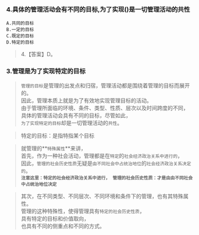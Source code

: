 ### 4.具体的管理活动会有不同的目标,为了实现()是一切管理活动的共性
    A.共同的目标
    B.一定的目标
    C.既定的目标
    D.特定的目标
>   4.【答案】D。    
### 3.管理是为了实现特定的目标
>   `管理的目标`是管理的出发点和归宿，管理活动都是围绕着管理的目标而展开的。   
因此，管理本质上就是为了有效地实现管理目标的活动。   
由于管理所面临的环境、条件、类型、性质、层次以及时间跨度的不同，   
具体的管理活动会具有不同的目标，尽管如此，   
`为了实现特定的目标`却是一切管理活动的`共性`。   

>   特定的目标：是指特指某个目标



>   就管理的**`特殊属性`**来讲，      
首先，作为一种社会活动，管理都是在`特定`的`社会经济政治关系中进行的`，      
    因此，`管理的社会历史性质`无疑是`由不同社会中占统治地位`的`社会经济政治关系决定的`。   
    **`注意这里：特定的社会经济政治关系中进行，
       管理的社会历史性质：才是由由不同社会中占统治地位决定
    `**
           
>   其次，在不同类型、不同层次、不同环境和条件下的管理，也有其特殊属性。      
    管理的这种特殊性，使得管理具有`特定的社会历史性质`，      
    具有特定的目标和价值取向，      
    也具有不同的侧重点和不同的方式。  